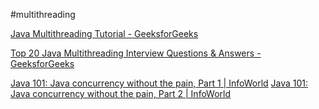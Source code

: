 
#multithreading


[Java Multithreading Tutorial - GeeksforGeeks](https://www.geeksforgeeks.org/java-multithreading-tutorial/)

[Top 20 Java Multithreading Interview Questions & Answers - GeeksforGeeks](https://www.geeksforgeeks.org/top-20-java-multithreading-interview-questions-answers/)


[Java 101: Java concurrency without the pain, Part 1 | InfoWorld](https://www.infoworld.com/article/2078809/java-concurrency-java-101-the-next-generation-java-concurrency-without-the-pain-part-1.html)
[Java 101: Java concurrency without the pain, Part 2 | InfoWorld](https://www.infoworld.com/article/2078848/java-concurrency-java-101-the-next-generation-java-concurrency-without-the-pain-part-2.html)




